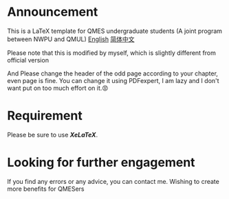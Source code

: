 # Announcement
This is a LaTeX template for QMES undergraduate students (A joint program between NWPU and QMUL)
[English](README.md)        [简体中文](README_CN.md)

Please note that this is modified by myself, which is slightly different from official version

And Please change the header of the odd page according to your chapter, even page is fine. You can change it using PDFexpert, I am lazy and I don't want put on too much effort on it.😡

# Requirement
Please be sure to use ***XeLaTeX***.


# Looking for further engagement
If you find any errors or any advice, you can contact me. Wishing to create more benefits for QMESers
